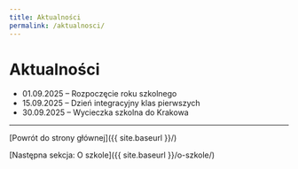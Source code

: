 ```yaml
---
title: Aktualności
permalink: /aktualnosci/
---
```


# Aktualności

- 01.09.2025 – Rozpoczęcie roku szkolnego
- 15.09.2025 – Dzień integracyjny klas pierwszych
- 30.09.2025 – Wycieczka szkolna do Krakowa

---

[Powrót do strony głównej]({{ site.baseurl }}/)

[Następna sekcja: O szkole]({{ site.baseurl }}/o-szkole/)
